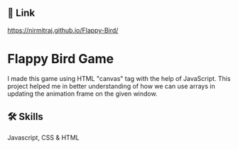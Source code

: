 
## 🔗 Link
https://nirmitraj.github.io/Flappy-Bird/


# Flappy Bird Game

I made this game using HTML "canvas" tag with the help of JavaScript. This project helped me in better understanding of how we can use arrays in updating the animation frame on the given window.


## 🛠 Skills
Javascript, CSS & HTML

